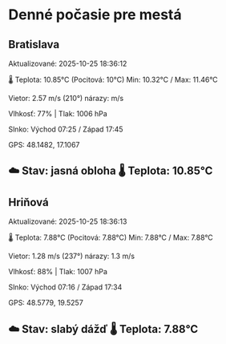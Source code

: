 ﻿# Denné počasie pre mestá

## Bratislava
Aktualizované: 2025-10-25 18:36:12

🌡️ Teplota: 10.85°C 
(Pocitová: 10°C)
Min: 10.32°C / Max: 11.46°C

Vietor: 2.57 m/s    (210°) 
nárazy:  m/s

Vlhkosť: 77% | Tlak: 1006 hPa

Slnko: Východ 07:25 / Západ 17:45

GPS: 48.1482, 17.1067

☁️ Stav: jasná obloha        🌡️ Teplota: 10.85°C
---

## Hriňová
Aktualizované: 2025-10-25 18:36:13

🌡️ Teplota: 7.88°C 
(Pocitová: 7.88°C)
Min: 7.88°C / Max: 7.88°C

Vietor: 1.28 m/s (237°)
nárazy: 1.3 m/s

Vlhkosť: 88% | Tlak: 1007 hPa

Slnko: Východ 07:16 / Západ 17:34

GPS: 48.5779, 19.5257

☁️ Stav: slabý dážď        🌡️ Teplota: 7.88°C
---
